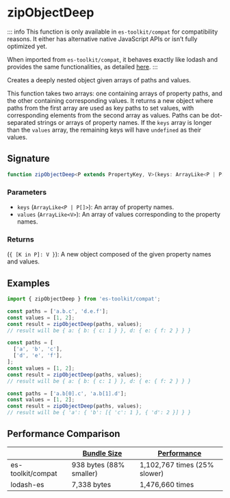 # zipObjectDeep

::: info
This function is only available in `es-toolkit/compat` for compatibility reasons. It either has alternative native JavaScript APIs or isn’t fully optimized yet.

When imported from `es-toolkit/compat`, it behaves exactly like lodash and provides the same functionalities, as detailed [here](../../../compatibility.md).
:::

Creates a deeply nested object given arrays of paths and values.

This function takes two arrays: one containing arrays of property paths, and the other containing corresponding values.
It returns a new object where paths from the first array are used as key paths to set values, with corresponding elements from the second array as values.
Paths can be dot-separated strings or arrays of property names. If the `keys` array is longer than the `values` array, the remaining keys will have `undefined` as their values.

## Signature

```typescript
function zipObjectDeep<P extends PropertyKey, V>(keys: ArrayLike<P | P[]>, values: ArrayLike<V>): { [K in P]: V };
```

### Parameters

- `keys` (`ArrayLike<P | P[]>`): An array of property names.
- `values` (`ArrayLike<V>`): An array of values corresponding to the property names.

### Returns

(`{ [K in P]: V }`): A new object composed of the given property names and values.

## Examples

```typescript
import { zipObjectDeep } from 'es-toolkit/compat';

const paths = ['a.b.c', 'd.e.f'];
const values = [1, 2];
const result = zipObjectDeep(paths, values);
// result will be { a: { b: { c: 1 } }, d: { e: { f: 2 } } }

const paths = [
  ['a', 'b', 'c'],
  ['d', 'e', 'f'],
];
const values = [1, 2];
const result = zipObjectDeep(paths, values);
// result will be { a: { b: { c: 1 } }, d: { e: { f: 2 } } }

const paths = ['a.b[0].c', 'a.b[1].d'];
const values = [1, 2];
const result = zipObjectDeep(paths, values);
// result will be { 'a': { 'b': [{ 'c': 1 }, { 'd': 2 }] } }
```

## Performance Comparison

|                   | [Bundle Size](../../../bundle-size.md) | [Performance](../../../performance.md) |
| ----------------- | -------------------------------------- | -------------------------------------- |
| es-toolkit/compat | 938 bytes (88% smaller)                | 1,102,767 times (25% slower)           |
| lodash-es         | 7,338 bytes                            | 1,476,660 times                        |
